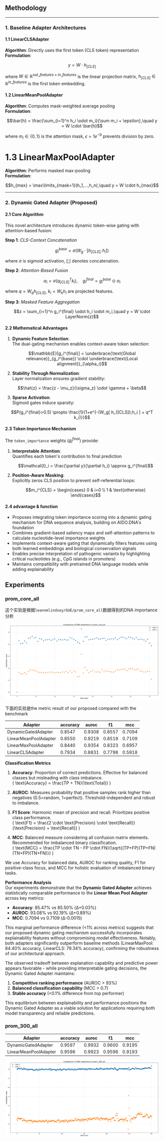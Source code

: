 ## Methodology

---

### 1. Baseline Adapter Architectures

#### 1.1 LinearCLSAdapter  
**Algorithm**: Directly uses the first token (CLS token) representation  
**Formulation**:  
```math
y = W \cdot h_{[CLS]}
```
where $W \in \mathbb{R}^{out\_features \times in\_features}$ is the linear projection matrix, $h_{[CLS]} \in \mathbb{R}^{in\_features}$ is the first token embedding.

#### 1.2 LinearMeanPoolAdapter  
**Algorithm**: Computes mask-weighted average pooling  
**Formulation**:  
```math
\bar{h} = \frac{\sum_{i=1}^n h_i \odot m_i}{\sum m_i + \epsilon},\quad y = W \cdot \bar{h}
```
where $m_i \in \{0,1\}$ is the attention mask, $\epsilon=1e^{-9}$ prevents division by zero.

# 1.3 LinearMaxPoolAdapter  
**Algorithm**: Performs masked max-pooling  
**Formulation**:  
```math
h_{max} = \max\limits_{mask=1}(h_1,...,h_n),\quad y = W \cdot h_{max}
```

---

### 2. Dynamic Gated Adapter (Proposed)

#### 2.1 Core Algorithm  
This novel architecture introduces dynamic token-wise gating with attention-based fusion:

**Step 1**: _CLS-Context Concatenation_  

```math
g_i^{base} = \sigma(W_g \cdot [h_{[CLS]};h_i])
```
where $\sigma$ is sigmoid activation, $[;]$ denotes concatenation.

**Step 2**: _Attention-Based Fusion_  

```math
\alpha_i = \sigma(q_{[CLS]}^T k_i),\quad g_i^{final} = g_i^{base} \odot \alpha_i
```
where $q=W_q h_{[CLS]}$, $k_i=W_k h_i$ are projected features.

**Step 3**: _Masked Feature Aggregation_  
```math
z = \sum_{i=1}^n g_i^{final} \odot h_i \odot m_i,\quad y = W \cdot LayerNorm(z)
```

#### 2.2 Mathematical Advantages  
1. **Dynamic Feature Selection**:  
The dual-gating mechanism enables context-aware token selection:
```math
\mathbb{E}[g_i^{final}] = \underbrace{\text{Global relevance}}_{g_i^{base}} \cdot \underbrace{\text{Local alignment}}_{\alpha_i}
```

2. **Stability Through Normalization**:  
Layer normalization ensures gradient stability:
```math
\hat{z} = \frac{z - \mu_z}{\sigma_z} \odot \gamma + \beta
```

3. **Sparse Activation**:  
Sigmoid gates induce sparsity:
```math
P(g_i^{final}>0.5) \propto \frac{1}{1+e^{-(W_g[ h_{[CLS]};h_i ] + q^T k_i)}}
```

#### 2.3 Token Importance Mechanism  
The `token_importance` weights ($g_i^{final}$) provide:

1. **Interpretable Attention**:  
   Quantifies each token's contribution to final prediction  
   
   ```math
   \mathcal{I}_i = \frac{\partial y}{\partial h_i} \approx g_i^{final}
   ```
   
2. **Position-Aware Masking**:  
   Explicitly zeros CLS position to prevent self-referential loops:
   
   ```math
   m_i^{CLS} = \begin{cases} 
   0 & i=0 \\
   1 & \text{otherwise}
   \end{cases}
   ```

#### 2.4 advantage & function

- Proposes integrating token importance scoring into a dynamic gating mechanism for DNA sequence analysis, building on AIDO.DNA's foundation
- Combines gradient-based saliency maps and self-attention patterns to calculate nucleotide-level importance weights
- Implements context-aware gating that dynamically filters features using both learned embeddings and biological conservation signals
- Enables precise interpretation of pathogenic variants by highlighting critical nucleotides (e.g., CpG islands in promoters)
- Maintains compatibility with pretrained DNA language models while adding explainability



## Experiments

### prom_core_all

这个实验是根据`leannmlindsey/GUE/prom_core_all`数据得到的DNA importance分析

![image-20250419193722623](./assets/image-20250419193722623.png)

下面的实验是the metric result of our proposed compared with the benchmark

| Adapter               | accuracy | auroc  | f1     | mcc    |
| --------------------- | -------- | ------ | ------ | ------ |
| DynamicGatedAdapter   | 0.8547   | 0.9308 | 0.8557 | 0.7094 |
| LinearMeanPoolAdapter | 0.8550   | 0.9219 | 0.8519 | 0.7109 |
| LinearMaxPoolAdapter  | 0.8440   | 0.9354 | 0.8323 | 0.6957 |
| LinearCLSAdapter      | 0.7934   | 0.8831 | 0.7798 | 0.5918 |

**Classification Metrics**  
1. **Accuracy**: Proportion of correct predictions. Effective for balanced classes but misleading with class imbalance.  
   \( \text{Accuracy} = \frac{TP + TN}{\text{Total}} \)

2. **AUROC**: Measures probability that positive samples rank higher than negatives (0.5=random, 1=perfect). Threshold-independent and robust to imbalance.  

3. **F1 Score**: Harmonic mean of precision and recall. Prioritizes positive class performance.  
   \( \text{F1} = \frac{2 \cdot \text{Precision} \cdot \text{Recall}}{\text{Precision} + \text{Recall}} \)

4. **MCC**: Balanced measure considering all confusion matrix elements. Recommended for imbalanced binary classification.  
   \( \text{MCC} = \frac{TP \cdot TN - FP \cdot FN}{\sqrt{(TP+FP)(TP+FN)(TN+FP)(TN+FN)}} \)

We use Accuracy for balanced data, AUROC for ranking quality, F1 for positive-class focus, and MCC for holistic evaluation of imbalanced binary tasks.

**Performance Analysis**  
Our experiments demonstrate that the **Dynamic Gated Adapter** achieves statistically comparable performance to the **Linear Mean Pool Adapter** across key metrics:
- **Accuracy**: 85.47% vs 85.50% (Δ+0.03%)
- **AUROC**: 93.08% vs 92.19% (Δ+0.89%)
- **MCC**: 0.7094 vs 0.7109 (Δ-0.0015)

This marginal performance difference (<1% across metrics) suggests that our proposed dynamic gating mechanism successfully incorporates explainability features without compromising model effectiveness. Notably, both adapters significantly outperform baseline methods (LinearMaxPool: 84.40% accuracy, LinearCLS: 79.34% accuracy), confirming the robustness of our architectural approach.

The observed tradeoff between explanation capability and predictive power appears favorable - while providing interpretable gating decisions, the Dynamic Gated Adapter maintains:
1. **Competitive ranking performance** (AUROC > 93%)
2. **Balanced classification capability** (MCC > 0.7)
3. **Stable accuracy** (<0.1% difference from top performer)

This equilibrium between explainability and performance positions the Dynamic Gated Adapter as a viable solution for applications requiring both model transparency and reliable predictions.

### prom_300_all

| Adapter               | accuracy | auroc  | f1     | mcc    |
| --------------------- | -------- | ------ | ------ | ------ |
| DynamicGatedAdapter   | 0.9597   | 0.9932 | 0.9600 | 0.9195 |
| LinearMeanPoolAdapter | 0.9596   | 0.9923 | 0.9596 | 0.9193 |

![image-20250420163218623](./assets/image-20250420163218623.png)

###### 
